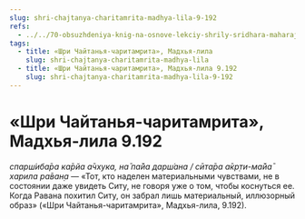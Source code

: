 ```yaml
---
slug: shri-chajtanya-charitamrita-madhya-lila-9-192
refs:
  - ../../70-obsuzhdeniya-knig-na-osnove-lekciy-shrily-sridhara-maharaja/1126-1983-11-14-a-b1-oblozhka-i-kartinki-vnutri-knig-shchsm-pravilnyj-aktsent-pri-publikatsii-biografij-vajshnavov.md
tags:
  - title: «Шри Чайтанья-чаритамрита», Мадхья-лила
    slug: shri-chajtanya-charitamrita-madhya-lila
  - title: «Шри Чайтанья-чаритамрита», Мадхья-лила 9.192
    slug: shri-chajtanya-charitamrita-madhya-lila-9-192
---
```


# «Шри Чайтанья-чаритамрита», Мадхья-лила 9.192

*спарш́иба̄ра ка̄рйа а̄чхука, на̄ па̄йа дарш́ана / сӣта̄ра а̄кр̣ти-ма̄йа̄ харила ра̄ван̣а* — «Тот, кто наделен материальными чувствами, не в состоянии даже увидеть Ситу, не говоря уже о том, чтобы коснуться ее. Когда Равана похитил Ситу, он забрал лишь материальный, иллюзорный образ» («Шри Чайтанья-чаритамрита», Мадхья-лила, 9.192).
